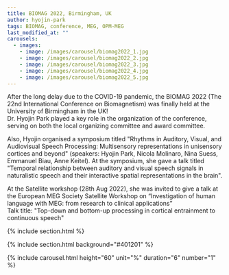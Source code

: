 ```yaml
---
title: BIOMAG 2022, Birmingham, UK
author: hyojin-park
tags: BIOMAG, conference, MEG, OPM-MEG
last_modified_at: ""
carousels:
  - images: 
    - image: /images/carousel/biomag2022_1.jpg
    - image: /images/carousel/biomag2022_2.jpg
    - image: /images/carousel/biomag2022_3.jpg
    - image: /images/carousel/biomag2022_4.jpg
    - image: /images/carousel/biomag2022_5.jpg
---
```


After the long delay due to the COVID-19 pandemic, the BIOMAG 2022 (The 22nd International Conference on Biomagnetism) was finally held at the University of Birmingham in the UK! <br>
Dr. Hyojin Park played a key role in the organization of the conference, serving on both the local organizing committee and award committee. 

Also, Hyojin organised a symposium titled "Rhythms in Auditory, Visual, and Audiovisual Speech Processing: Multisensory representations in unisensory cortices and beyond" (speakers: Hyojin Park, Nicola Molinaro, Nina Suess, Emmanuel Biau, Anne Keitel). At the symposium, she gave a talk titled "Temporal relationship between auditory and visual speech signals in naturalistic speech and their interactive spatial representations in the brain".

At the Satellite workshop (28th Aug 2022), she was invited to give a talk at the European MEG Society Satellite Workshop on “Investigation of human language with MEG: from research to clinical applications” <br>
Talk title: "Top-down and bottom-up processing in cortical entrainment to continuous speech"

{% include section.html %}

{% include section.html background="#401201" %}

{% include carousel.html height="60" unit="%" duration="6" number="1" %}
